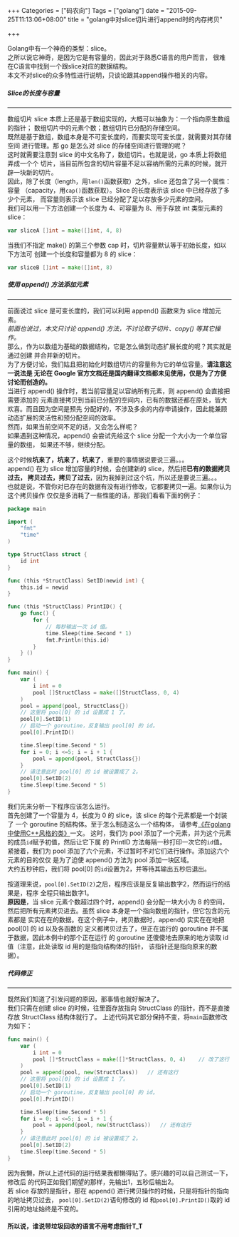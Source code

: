 +++
Categories = ["码农向"]
Tags = ["golang"]
date = "2015-09-25T11:13:06+08:00"
title = "golang中对slice切片进行append时的内存拷贝"

+++

Golang中有一个神奇的类型：slice。  
之所以说它神奇，是因为它是有容量的，因此对于熟悉C语言的用户而言，
很难在C语言中找到一个跟slice对应的数据结构。  
本文不对slice的众多特性进行说明，只谈论跟其append操作相关的内容。

<!--more-->

##### <b>Slice的长度与容量</b>
******
数组切片 slice 本质上还是基于数组实现的，大概可以抽象为：一个指向原生数组的指针；
数组切片中的元素个数；数组切片已分配的存储空间。  
既然是基于数组，数组本身是不可变长度的，而要实现可变长度，就需要对其存储空间
进行管理。那 go 是怎么对 slice 的存储空间进行管理的呢？  
这时就需要注意到 slice 的中文名称了，数组切片。也就是说，go 本质上将数组弄成一个个
切片，当目前所包含的切片容量不足以容纳所需的元素的时候，就开辟一块新的切片。  
因此，除了长度（length，用`len()`函数获取）之外，slice 还包含了另一个属性：容量
（capacity，用`cap()`函数获取）。Slice 的长度表示该 slice 中已经存放了多少个元素，
而容量则表示该 slice 已经分配了足以存放多少元素的空间。  
我们可以用一下方法创建一个长度为 4、可容量为 8、用于存放 int 类型元素的 slice：
``` go
var sliceA []int = make([]int, 4, 8)
```
当我们不指定 make() 的第三个参数 cap 时，切片容量默认等于初始长度，如以下方法可
创建一个长度和容量都为 8 的 slice：
``` go
var sliceB []int = make([]int, 8)
```

##### <b>使用 append() 方法添加元素</b>
******
前面说过 slice 是可变长度的，我们可以利用 append() 函数来为 slice 增加元素。  
*前面也说过，本文只讨论 append() 方法，不讨论取子切片、copy() 等其它操作。*  
那么，作为以数组为基础的数据结构，它是怎么做到动态扩展长度的呢？其实就是通过创建
并合并新的切片。  
为了方便讨论，我们姑且把初始化时数组切片的容量称为它的单位容量。<b>请注意这一说法是
无论在 Google 官方文档还是国内翻译文档都未见使用，仅是为了方便讨论而创造的。</b>  
当进行 append() 操作时，若当前容量足以容纳所有元素，则 append() 会直接把需要添加的
元素直接拷贝到当前已分配的空间内，已有的数据还都在原处，皆大欢喜。而且因为空间是预先
分配好的，不涉及多余的内存申请操作，因此能兼顾动态扩展的灵活性和预分配空间的效率。  
然而，如果当前空间不足的话，又会怎么样呢？  
如果遇到这种情况，append() 会尝试先给这个 slice 分配一个大小为一个单位容量的数组，
如果还不够，继续分配。  

这个时候<b>坑来了，坑来了，坑来了</b>，重要的事情据说要说三遍。。。  
append() 在为 slice 增加容量的时候，会创建新的 slice，然后把<b>已有的数据拷贝过去，
拷贝过去，拷贝了过去</b>，因为我掉到过这个坑，所以还是要说三遍。。。  
也就是说，不管你对已存在的数据有没有进行修改，它都要拷贝一遍。如果你认为这个拷贝操作
仅仅是多消耗了一些性能的话，那我们看看下面的例子：
``` go
package main

import (
	"fmt"
	"time"
)

type StructClass struct {
	id int
}

func (this *StructClass) SetID(newid int) {
	this.id = newid
}

func (this *StructClass) PrintID() {
	go func() {
		for {
			// 每秒输出一次 id 值。
			time.Sleep(time.Second * 1)
			fmt.Println(this.id)
		}
	} ()
}

func main() {
	var (
		i int = 0
		pool []StructClass = make([]StructClass, 0, 4)
	)
	pool = append(pool, StructClass{})
	// 这里将 pool[0] 的 id 设置成 1 了。
	pool[0].SetID(1)
	// 启动一个 goroutine，反复输出 pool[0] 的 id。
	pool[0].PrintID()

	time.Sleep(time.Second * 5)
	for i = 0; i <=5; i = i + 1 {
		pool = append(pool, StructClass{})
	}
	// 请注意此时 pool[0] 的 id 被设置成了 2。
	pool[0].SetID(2)
	time.Sleep(time.Second * 5)
}
```
我们先来分析一下程序应该怎么运行。  
首先创建了一个容量为 4，长度为 0 的 slice，该 slice 的每个元素都是一个封装了
一个 goroutine 的结构体。至于怎么制造这么一个结构体，
请参考[《在golang中使用C++风格的类》](/2015/2015-09-20_using-class-like-cpp-in-golang/)一文。
这时，我们为 pool 添加了一个元素，并为这个元素的成员`id`赋予初值，然后让它下属
的 PrintID 方法每隔一秒打印一次它的`id`值。  
紧接着，我们为 pool 添加了六个元素，不过暂时不对它们进行操作。添加这六个元素的目的仅仅
是为了迫使 append() 方法为 pool 添加一块区域。  
大约五秒钟后，我们将 pool[0] 的`id`设置为2，并等待其输出五秒后退出。  

按道理来说，`pool[0].SetID(2)`之后，程序应该是反复输出数字2，然而运行的结果是，程序
全程只输出数字1。  
<b>原因是</b>，当 slice 元素个数超过四个时，append() 会分配一块大小为 8 的空间，
然后把所有元素拷贝进去。虽然 slice 本身是一个指向数组的指针，但它包含的元素都是
实实在在的数据。在这个例子中，拷贝数据时，append() 实实在在地把 pool[0] 的 id 以及各函数的
定义都拷贝过去了，但正在运行的 goroutine 并不属于数据，因此本例中的那个正在运行
的 goroutine 还傻傻地去原来的地方读取 id 值（注意，此处读取 id 用的是指向结构体的指针，
该指针还是指向原来的数据）。  

##### <b>代码修正</b>
******
既然我们知道了引发问题的原因，那事情也就好解决了。  
我们只需在创建 slice 的时候，往里面存放指向 StructClass 的指针，而不是直接
存放 StructClass 结构体就行了。
上述代码其它部分保持不变，将`main`函数修改为如下：
``` go
func main() {
	var (
		i int = 0
		pool []*StructClass = make([]*StructClass, 0, 4)	// 改了这行
	)
	pool = append(pool, new(StructClass))	// 还有这行
	// 这里将 pool[0] 的 id 设置成 1 了。
	pool[0].SetID(1)
	// 启动一个 goroutine，反复输出 pool[0] 的 id。
	pool[0].PrintID()

	time.Sleep(time.Second * 5)
	for i = 0; i <=5; i = i + 1 {
		pool = append(pool, new(StructClass))	// 还有这行
	}
	// 请注意此时 pool[0] 的 id 被设置成了 2。
	pool[0].SetID(2)
	time.Sleep(time.Second * 5)
}
```
因为我懒，所以上述代码的运行结果我都懒得贴了。感兴趣的可以自己测试一下，修改后
的代码正如我们期望的那样，先输出1，五秒后输出2。  
若 slice 存放的是指针，那在 append() 进行拷贝操作的时候，只是将指针的指向的地址拷贝过去，
`pool[0].SetID(2)`语句修改的 id 和`pool[0].PrintID()`取的 id 引用的地址始终是不变的。  

#### 所以说，谁说带垃圾回收的语言不用考虑指针T\_T

